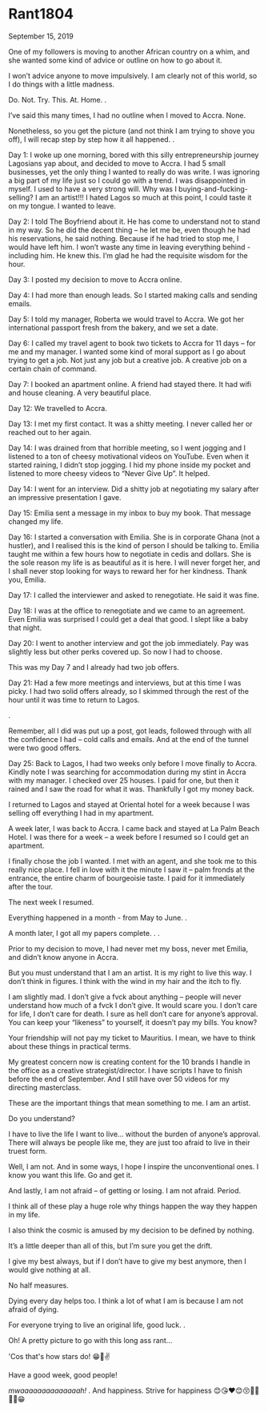 # Rant1804

September 15, 2019

One of my followers is moving to another African country on a whim, and she wanted some kind of advice or outline on how to go about it.

I won’t advice anyone to move impulsively. I am clearly not of this world, so I do things with a little madness.

Do. Not. Try. This. At. Home.
.

I’ve said this many times, I had no outline when I moved to Accra. None.

Nonetheless, so you get the picture (and not think I am trying to shove you off), I will recap step by step how it all happened.
.

Day 1: I woke up one morning, bored with this silly entrepreneurship journey Lagosians yap about, and decided to move to Accra. I had 5 small businesses, yet the only thing I wanted to really do was write. I was ignoring a big part of my life just so I could go with a trend. I was disappointed in myself. I used to have a very strong will. Why was I buying-and-fucking-selling? I am an artist!!! I hated Lagos so much at this point, I could taste it on my tongue. I wanted to leave.

Day 2: I told The Boyfriend about it. He has come to understand not to stand in my way. So he did the decent thing – he let me be, even though he had his reservations, he said nothing. Because if he had tried to stop me, I would have left him. I won’t waste any time in leaving everything behind - including him. He knew this. I’m glad he had the requisite wisdom for the hour.

Day 3: I posted my decision to move to Accra online.

Day 4: I had more than enough leads. So I started making calls and sending emails.

Day 5: I told my manager, Roberta we would travel to Accra. We got her international passport fresh from the bakery, and we set a date.

Day 6: I called my travel agent to book two tickets to Accra for 11 days – for me and my manager. I wanted some kind of moral support as I go about trying to get a job. Not just any job but a creative job. A creative job on a certain chain of command.

Day 7: I booked an apartment online. A friend had stayed there. It had wifi and house cleaning. A very beautiful  place.

Day 12: We travelled to Accra.

Day 13: I met my first contact. It was a shitty meeting. I never called her or reached out to her again.

Day 14: I was drained from that horrible meeting, so I went jogging and I listened to a ton of cheesy motivational videos on YouTube. Even when it started raining, I didn’t stop jogging. I hid my phone inside my pocket and listened to more cheesy videos to “Never Give Up”. It helped.

Day 14: I went for an interview. Did a shitty job at negotiating my salary after an impressive presentation I gave.

Day 15: Emilia sent a message in my inbox to buy my book. That message changed my life.

Day 16: I started a conversation with Emilia. She is in corporate Ghana (not a hustler), and I realised this is the kind of person I should be talking to. Emilia taught me within a few hours how to negotiate in cedis and dollars. She is the sole reason my life is as beautiful as it is here. I will never forget her, and I shall never stop looking for ways to reward her for her kindness. Thank you, Emilia. 

Day 17: I called the interviewer and asked to renegotiate. He said it was fine.

Day 18: I was at the office to renegotiate and we came to an agreement. Even Emilia was surprised I could get a deal that good. I slept like a baby that night.

Day 20: I went to another interview and got the job immediately. Pay was slightly less but other perks covered up. So now I had to choose.

This was my Day 7 and I already had two job offers.

Day 21: Had a few more meetings and interviews, but at this time I was picky. I had two solid offers already, so I skimmed through the rest of the hour until it was time to return to Lagos.

.

Remember, all I did was put up a post, got leads, followed through with all the confidence I had – cold calls and emails. And at the end of the tunnel were two good offers.

Day 25: Back to Lagos, I had two weeks only before I move finally to Accra. Kindly note I was searching for accommodation during my stint in Accra with my manager. I checked over 25 houses. I paid for one, but then it rained and I saw the road for what it was. Thankfully I got my money back.

I returned to Lagos and stayed at Oriental hotel for a week because I was selling off everything I had in my apartment. 

A week later, I was back to Accra. I came back and stayed at La Palm Beach Hotel. I was there for a week – a week before I resumed so I could get an apartment.

I finally chose the job I wanted. I met with an agent, and she took me to this really nice place. I fell in love with it the minute I saw it – palm fronds at the entrance, the entire charm of bourgeoisie taste. I paid for it immediately after the tour.

The next week I resumed.

Everything happened in a month - from May to June.
.

A month later, I got all my papers complete.
.
.

Prior to my decision to move, I had never met my boss, never met Emilia, and didn’t know anyone in Accra.

But you must understand that I am an artist. It is my right to live this way. I don’t think in figures. I think with the wind in my hair and the itch to fly.

I am slightly mad. I don’t give a fvck about anything – people will never understand how much of a fvck I don’t give. It would scare you. I don’t care for life, I don’t care for death. I sure as hell don’t care for anyone’s approval. You can keep your “likeness” to yourself, it doesn’t pay my bills. You know?

Your friendship will not pay my ticket to Mauritius. I mean, we have to think about these things in practical terms.

My greatest concern now is creating content for the 10 brands I handle in the office as a creative strategist/director. 
I have scripts I have to finish before the end of September. 
And I still have over 50 videos for my directing masterclass.

These are the important things that mean something to me. I am an artist. 

Do you understand?

I have to live the life I want to live… without the burden of anyone’s approval. There will always be people like me, they are just too afraid to live in their truest form.

Well, I am not. And in some ways, I hope I inspire the unconventional ones. I know you want this life. Go and get it.

And lastly, I am not afraid – of getting or losing. I am not afraid. Period.

I think all of these play a huge role why things happen the way they happen in my life.

I also think the cosmic is amused by my decision to be defined by nothing.

It’s a little deeper than all of this, but I’m sure you get the drift.

I give my best always, but if I don’t have to give my best anymore, then I would give nothing at all.

No half measures.

Dying every day helps too. I think a lot of what I am is because I am not afraid of dying.

For everyone trying to live an original life, good luck.
.

Oh! A pretty picture to go with this long ass rant...

'Cos that's how stars do! 😁💃✌

Have a good week, good people!

*mwaaaaaaaaaaaaaah!*
.
And happiness. Strive for happiness 😊😘❤😊😚💃🙏🙌🙌😁